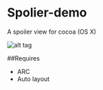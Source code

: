 Spolier-demo
==================

A spoiler view for cocoa (OS X)


![alt tag](https://raw.github.com/golopupinsky/Spoiler-demo/master/spoiler.gif)


##Requires
* ARC
* Auto layout